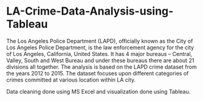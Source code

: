# LA-Crime-Data-Analysis-using-Tableau

The Los Angeles Police Department (LAPD), officially known as the City of Los Angeles Police Department, is the law enforcement agency for the city of Los Angeles, California, United States. It has 4 major bureaus – Central, Valley, South and West Bureau and under these bureaus there are about 21 divisions all together. The analysis is based on the LAPD crime dataset from the years 2012 to 2015. The dataset focuses upon different categories of crimes committed at various location within LA city.

Data cleaning done using MS Excel and visualization done using Tableau.
